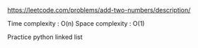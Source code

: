https://leetcode.com/problems/add-two-numbers/description/

Time complexity : O(n) Space complexity : O(1)

Practice python linked list
